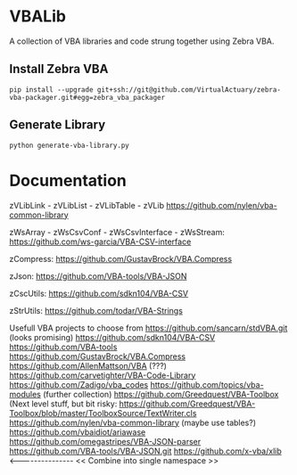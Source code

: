 # VBALib
 A collection of VBA libraries and code strung together using Zebra VBA.

## Install Zebra VBA
    pip install --upgrade git+ssh://git@github.com/VirtualActuary/zebra-vba-packager.git#egg=zebra_vba_packager

## Generate Library
    python generate-vba-library.py
    
# Documentation
zVLibLink - zVLibList - zVLibTable - zVLib
https://github.com/nylen/vba-common-library

zWsArray - zWsCsvConf - zWsCsvInterface - zWsStream:
https://github.com/ws-garcia/VBA-CSV-interface

zCompress:
https://github.com/GustavBrock/VBA.Compress

zJson:
https://github.com/VBA-tools/VBA-JSON

zCscUtils:
https://github.com/sdkn104/VBA-CSV

zStrUtils:
https://github.com/todar/VBA-Strings


Usefull VBA projects to choose from
https://github.com/sancarn/stdVBA.git (looks promising)
https://github.com/sdkn104/VBA-CSV
https://github.com/VBA-tools
https://github.com/GustavBrock/VBA.Compress
https://github.com/AllenMattson/VBA (???)
https://github.com/carvetighter/VBA-Code-Library
https://github.com/Zadigo/vba_codes
https://github.com/topics/vba-modules (further collection)
https://github.com/Greedquest/VBA-Toolbox (Next level stuff, but bit risky: 
https://github.com/Greedquest/VBA-Toolbox/blob/master/ToolboxSource/TextWriter.cls
https://github.com/nylen/vba-common-library (maybe use tables?)
https://github.com/vbaidiot/ariawase
https://github.com/omegastripes/VBA-JSON-parser
https://github.com/VBA-tools/VBA-JSON.git
https://github.com/x-vba/xlib <--------------- << Combine into single namespace >>
